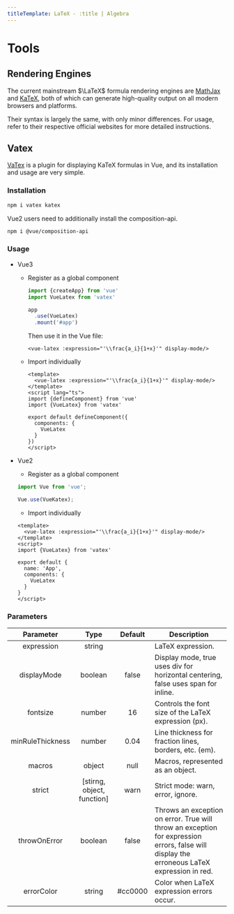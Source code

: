 ```yaml
---
titleTemplate: LaTeX - :title | Algebra
---
```


# Tools

## Rendering Engines

The current mainstream $\LaTeX$ formula rendering engines are [MathJax](https://mathjax.org) and [KaTeX](https://katex.org), both of which can generate high-quality output on all modern browsers and platforms.

Their syntax is largely the same, with only minor differences. For usage, refer to their respective official websites for more detailed instructions.

## Vatex

[VaTex](https://github.com/Shimada666/VaTex) is a plugin for displaying KaTeX formulas in Vue, and its installation and usage are very simple.

### Installation

```sh
npm i vatex katex
```

Vue2 users need to additionally install the composition-api.

```sh
npm i @vue/composition-api
```

### Usage

- Vue3

  - Register as a global component

    ```js
    import {createApp} from 'vue'
    import VueLatex from 'vatex'

    app
      .use(VueLatex)
      .mount('#app')
    ```

    Then use it in the Vue file:

    ```vue
    <vue-latex :expression="'\\frac{a_i}{1+x}'" display-mode/>
    ```

  - Import individually

    ```vue
    <template>
      <vue-latex :expression="'\\frac{a_i}{1+x}'" display-mode/>
    </template>
    <script lang="ts">
    import {defineComponent} from 'vue'
    import {VueLatex} from 'vatex'

    export default defineComponent({
      components: {
        VueLatex
      }
    })
    </script>
    ```

- Vue2

  - Register as a global component

  ```js
  import Vue from 'vue';

  Vue.use(VueKatex);
  ```

  - Import individually

  ```vue
  <template>
    <vue-latex :expression="'\\frac{a_i}{1+x}'" display-mode/>
  </template>
  <script>
  import {VueLatex} from 'vatex'

  export default {
    name: 'App',
    components: {
      VueLatex
    }
  }
  </script>
  ```

### Parameters

|Parameter|Type|Default|Description|
|:---:|:---:|:---:|---|
|expression|string||LaTeX expression.|
|displayMode|boolean|false|Display mode, true uses div for horizontal centering, false uses span for inline.|
|fontsize|number|16|Controls the font size of the LaTeX expression (px).|
|minRuleThickness|number|0.04|Line thickness for fraction lines, borders, etc. (em).|
|macros|object|null|Macros, represented as an object.|
|strict|[stirng, object, function]|warn|Strict mode: warn, error, ignore.|
|throwOnError|boolean|false|Throws an exception on error. True will throw an exception for expression errors, false will display the erroneous LaTeX expression in red.|
|errorColor|string|#cc0000|Color when LaTeX expression errors occur.|
